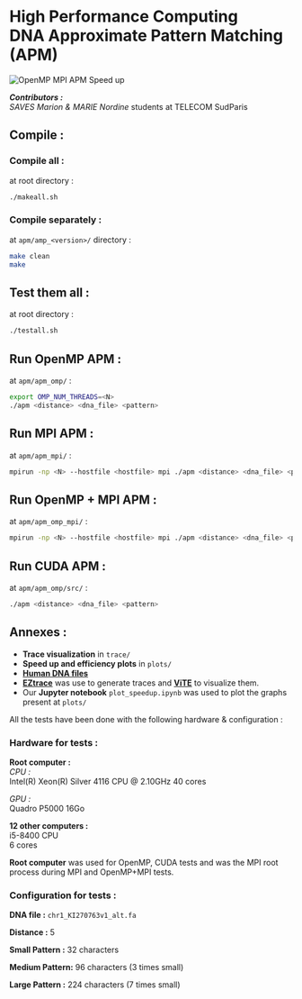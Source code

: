 
# High Performance Computing<br>DNA Approximate Pattern Matching (APM)

![OpenMP MPI APM Speed up](/Users/LycaN/NoSync/TSP/3A/HP/hpc-dna-approximate-pattern-matching/plots/omp_mpi_large_pattern.png) 

***Contributors :***  
*SAVES Marion & MARIE Nordine* students at TELECOM SudParis

## Compile :

### Compile all :

at root directory :  

```bash
./makeall.sh
```

### Compile separately :

at `apm/amp_<version>/` directory :

```bash
make clean
make
```

## Test them all :  

at root directory : 

```bash
./testall.sh
```

## Run OpenMP APM :

at `apm/apm_omp/` :

```bash
export OMP_NUM_THREADS=<N>
./apm <distance> <dna_file> <pattern>
```


## Run MPI APM :

at `apm/apm_mpi/` :

```bash
mpirun -np <N> --hostfile <hostfile> mpi ./apm <distance> <dna_file> <pattern>
```

## Run OpenMP + MPI APM :

at `apm/apm_omp_mpi/` :

```bash
mpirun -np <N> --hostfile <hostfile> mpi ./apm <distance> <dna_file> <pattern>
```

## Run CUDA APM :

at `apm/apm_omp/src/` :

```bash
./apm <distance> <dna_file> <pattern>
```

## Annexes :

- **Trace visualization** in `trace/` 
- **Speed up and efficiency plots** in `plots/`
- [**Human DNA files**](http://hgdownload.cse.ucsc.edu/goldenPath/hg38/chromosomes/)
- [**EZtrace**](https://eztrace.gitlab.io/eztrace/) was use to generate traces and [**ViTE**](https://solverstack.gitlabpages.inria.fr/vite/) to visualize them.
- Our **Jupyter notebook** `plot_speedup.ipynb` was used to plot the graphs present at `plots/`

All the tests have been done with the following hardware & configuration :

### Hardware for tests :

**Root computer :**  
*CPU :*   
Intel(R) Xeon(R) Silver 4116 CPU @ 2.10GHz
40 cores

*GPU :*  
Quadro P5000 16Go

**12 other computers :**  
i5-8400 CPU  
6 cores

**Root computer** was used for OpenMP, CUDA tests and was the MPI root process during MPI and OpenMP+MPI tests.

### Configuration for tests :

**DNA file :** `chr1_KI270763v1_alt.fa`

**Distance :** 5

**Small Pattern :** 32 characters

**Medium Pattern:** 96 characters (3 times small)

**Large Pattern :** 224 characters (7 times small)










